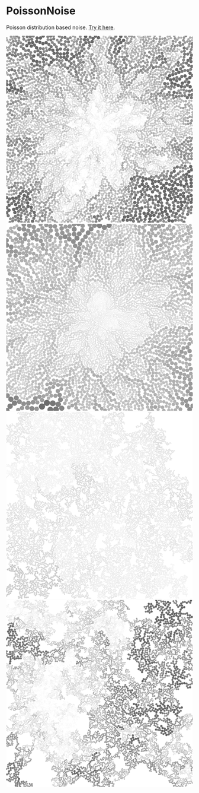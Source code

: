 # PoissonNoise
Poisson distribution based noise. [Try it here](http://jobtalle.com/PoissonNoise/).

![Example](examples/1.png)
![Example](examples/2.png)
![Example](examples/3.png)
![Example](examples/4.png)
